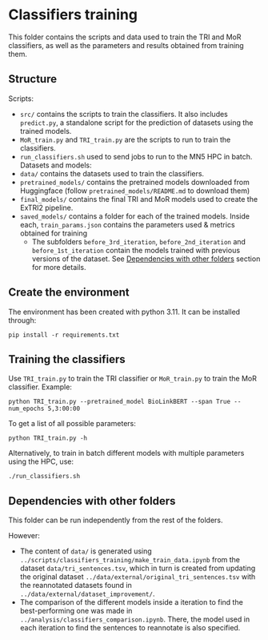 # Classifiers training
This folder contains the scripts and data used to train the TRI and MoR classifiers, as well as the parameters and results obtained from training them.

## Structure
Scripts:
* `src/` contains the scripts to train the classifiers. It also includes `predict.py`, a standalone script for the prediction of datasets using the trained models. 
* `MoR_train.py` and `TRI_train.py` are the scripts to run to train the classifiers. 
* `run_classifiers.sh` used to send jobs to run to the MN5 HPC in batch.
Datasets and models:
* `data/` contains the datasets used to train the classifiers.
* `pretrained_models/` contains the pretrained models downloaded from Huggingface (follow `pretrained_models/README.md` to download them)
* `final_models/` contains the final TRI and MoR models used to create the ExTRI2 pipeline.
* `saved_models/` contains a folder for each of the trained models. Inside each, `train_params.json` contains the parameters used & metrics obtained for training
  * The subfolders `before_3rd_iteration`, `before_2nd_iteration` and `before_1st_iteration` contain the models trained with previous versions of the dataset. See  [Dependencies with other folders](#dependencies-with-other-folders) section for more details.


## Create the environment
The environment has been created with python 3.11. It can be installed through:
```
pip install -r requirements.txt
```

## Training the classifiers
Use `TRI_train.py` to train the TRI classifier or `MoR_train.py` to train the MoR classifier. Example:
```
python TRI_train.py --pretrained_model BioLinkBERT --span True --num_epochs 5,3:00:00
```

To get a list of all possible parameters:
```
python TRI_train.py -h
```

Alternatively, to train in batch different models with multiple parameters using the HPC, use:
```
./run_classifiers.sh
```

## Dependencies with other folders
This folder can be run independently from the rest of the folders. 

However:
* The content of `data/` is generated using `../scripts/classifiers_training/make_train_data.ipynb` from the dataset `data/tri_sentences.tsv`, which in turn is created from updating the original dataset `../data/external/original_tri_sentences.tsv` with the reannotated datasets found in `../data/external/dataset_improvement/`.
* The comparison of the different models inside a iteration to find the best-performing one was made in `../analysis/classifiers_comparison.ipynb`. There, the model used in each iteration to find the sentences to reannotate is also specified.
